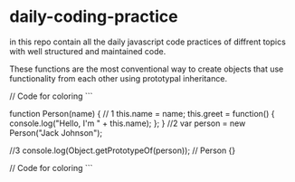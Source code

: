 # daily-coding-practice
in this repo contain all the daily javascript code practices of diffrent topics with  well structured and maintained code.

These functions are the most conventional way to create objects that use functionality from each other using prototypal inheritance.

 // Code for coloring ```
 
function Person(name) {
	// 1
	this.name = name;
	this.greet = function() {
		console.log("Hello, I'm " + this.name);
	};
}
//2
var person = new Person("Jack Johnson");

//3
console.log(Object.getPrototypeOf(person)); // Person {}

 // Code for coloring ```